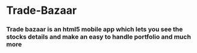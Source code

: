 # Trade-Bazaar 

### Trade bazaar is an html5 mobile app which lets you see the stocks details and make an easy to handle portfolio and much more
